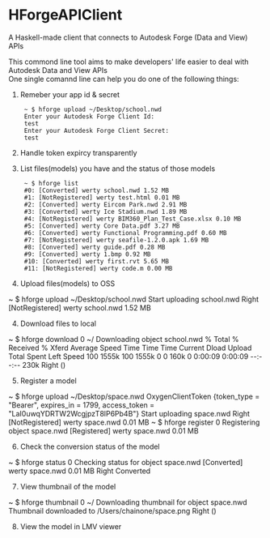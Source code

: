 # HForgeAPIClient
A Haskell-made client that connects to Autodesk Forge (Data and View) APIs

This commond line tool aims to make developers' life easier to deal with Autodesk Data and View APIs    
One single comannd line can help you do one of the following things:
1. Remeber your app id & secret    

    	~ $ hforge upload ~/Desktop/school.nwd 
    	Enter your Autodesk Forge Client Id:
    	test
    	Enter your Autodesk Forge Client Secret:
    	test

2. Handle token expircy transparently    
3. List files(models) you have and the status of those models  

    	~ $ hforge list
    	#0: [Converted] werty school.nwd 1.52 MB
    	#1: [NotRegistered] werty test.html 0.01 MB
    	#2: [Converted] werty Eircom Park.nwd 2.91 MB
    	#3: [Converted] werty Ice Stadium.nwd 1.89 MB
    	#4: [NotRegistered] werty BIM360_Plan_Test_Case.xlsx 0.10 MB
    	#5: [Converted] werty Core Data.pdf 3.27 MB
    	#6: [Converted] werty Functional Programming.pdf 0.60 MB
    	#7: [NotRegistered] werty seafile-1.2.0.apk 1.69 MB
    	#8: [Converted] werty guide.pdf 0.28 MB
    	#9: [Converted] werty 1.bmp 0.92 MB
    	#10: [Converted] werty first.rvt 5.65 MB
    	#11: [NotRegistered] werty code.m 0.00 MB


3. Upload files(models) to OSS

~ $ hforge upload ~/Desktop/school.nwd 
Start uploading school.nwd
Right [NotRegistered] werty school.nwd 1.52 MB

4. Download files to local

~ $ hforge download 0 ~/
Downloading object school.nwd
  % Total    % Received % Xferd  Average Speed   Time    Time     Time  Current
                                 Dload  Upload   Total   Spent    Left  Speed
100 1555k  100 1555k    0     0   160k      0  0:00:09  0:00:09 --:--:--  230k
Right ()

5. Register a model

~ $ hforge upload ~/Desktop/space.nwd 
OxygenClientToken {token_type = "Bearer", expires_in = 1799, access_token = "LaI0uwqYDRTW2WcgjpzT8lP6Pb4B"}
Start uploading space.nwd
Right [NotRegistered] werty space.nwd 0.01 MB
~ $ hforge register 0
Registering object space.nwd
[Registered] werty space.nwd 0.01 MB

6. Check the conversion status of the model

~ $ hforge status 0
Checking status for object space.nwd
[Converted] werty space.nwd 0.01 MB
Right Converted

7. View thumbnail of the model

~ $ hforge thumbnail 0 ~/
Downloading thumbnail for object space.nwd
Thumbnail downloaded to /Users/chainone/space.png
Right ()


8. View the model in LMV viewer



